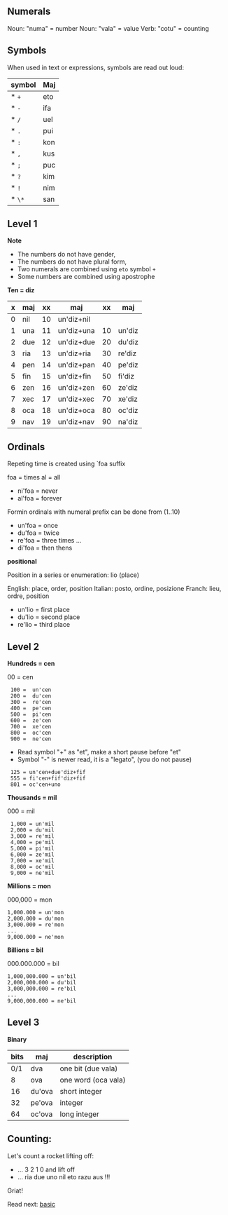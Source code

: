 ## Numerals 

Noun: "numa" = number
Noun: "vala" = value
Verb: "cotu" = counting

## Symbols

When used in text or expressions, symbols are read out loud:

symbol | Maj
-------|---------------------------
* `+`  | eto
* `-`  | ifa
* `/`  | uel
* `.`  | pui
* `:`  | kon
* `,`  | kus
* `;`  | puc
* `?`  | kim
* `!`  | nim
* `\*` | san

## Level 1

**Note** 

* The numbers do not have gender,
* The numbers do not have plural form,
* Two numerals are combined using `eto` symbol `+`
* Some numbers are combined using apostrophe 

**Ten = diz** 

x | maj  | xx | maj           | xx | maj     |
--|------|----|---------------|----|---------|
0 | nil  | 10 | un'diz+nil    |    |         |
1 | una  | 11 | un'diz+una    | 10 | un'diz  |
2 | due  | 12 | un'diz+due    | 20 | du'diz  |
3 | ria  | 13 | un'diz+ria    | 30 | re'diz  |
4 | pen  | 14 | un'diz+pan    | 40 | pe'diz  |
5 | fin  | 15 | un'diz+fin    | 50 | fi'diz  |
6 | zen  | 16 | un'diz+zen    | 60 | ze'diz  |
7 | xec  | 17 | un'diz+xec    | 70 | xe'diz  |
8 | oca  | 18 | un'diz+oca    | 80 | oc'diz  |
9 | nav  | 19 | un'diz+nav    | 90 | na'diz  | 
           
## Ordinals
         
Repeting time is created using `foa suffix

foa  = times
al   = all

* ni'foa = never
* al'foa = forever

Formin ordinals with numeral prefix can be done from (1..10)

* un'foa = once
* du'foa = twice
* re'foa = three times
...
* di'foa = then thens
          
**positional**

Position in a series or enumeration: lio (place)

English: place, order, position
Italian: posto, ordine, posizione
Franch:  lieu,  ordre, position

* un'lio = first place
* du'lio = second place
* re'lio = third place

## Level 2

**Hundreds = cen**

00 =  cen

```
 100 =  un'cen
 200 =  du'cen
 300 =  re'cen
 400 =  pe'cen
 500 =  pi'cen
 600 =  ze'cen
 700 =  xe'cen
 800 =  oc'cen
 900 =  ne'cen
```

* Read symbol "+" as "et", make a short pause before "et"
* Symbol "-" is newer read, it is a "legato", (you do not pause)

```
 125 = un'cen+due'diz+fif
 555 = fi'cen+fif'diz+fif
 801 = oc'cen+uno
```

**Thousands = mil**

000 = mil

``` 
 1,000 = un'mil
 2,000 = du'mil
 3,000 = re'mil
 4,000 = pe'mil
 5,000 = pi'mil
 6,000 = ze'mil
 7,000 = xe'mil
 8,000 = oc'mil
 9,000 = ne'mil
```

**Millions  = mon**

000,000  = mon

```
1,000.000 = un'mon
2,000.000 = du'mon
3,000.000 = re'mon
...
9,000.000 = ne'mon
```

**Billions = bil**

000.000.000   = bil

```
1,000,000.000 = un'bil
2,000,000.000 = du'bil
3,000,000.000 = re'bil
...
9,000,000.000 = ne'bil
```

## Level 3

**Binary**

bits| maj      | description
----|----------|----------------------
0/1 | dva      | one bit  (due vala)
8   | ova      | one word (oca vala)
16  | du'ova   | short integer
32  | pe'ova   | integer
64  | oc'ova   | long integer

## Counting:

Let's count a rocket lifting off:

* ... 3 2 1 0 and lift off
* ... ria due uno nil eto razu aus !!! 

Griat!

Read next: [basic](basic.md)
